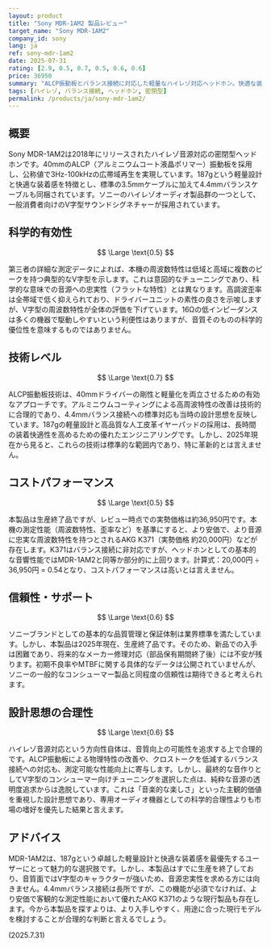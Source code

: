 ```yaml
---
layout: product
title: "Sony MDR-1AM2 製品レビュー"
target_name: "Sony MDR-1AM2"
company_id: sony
lang: ja
ref: sony-mdr-1am2
date: 2025-07-31
rating: [2.9, 0.5, 0.7, 0.5, 0.6, 0.6]
price: 36950
summary: "ALCP振動板とバランス接続に対応した軽量なハイレゾ対応ヘッドホン。快適な装着感が特徴。"
tags: [ハイレゾ, バランス接続, ヘッドホン, 密閉型]
permalink: /products/ja/sony-mdr-1am2/
---
```

## 概要

Sony MDR-1AM2は2018年にリリースされたハイレゾ音源対応の密閉型ヘッドホンです。40mmのALCP（アルミニウムコート液晶ポリマー）振動板を採用し、公称値で3Hz-100kHzの広帯域再生を実現しています。187gという軽量設計と快適な装着感を特徴とし、標準の3.5mmケーブルに加えて4.4mmバランスケーブルも同梱されています。ソニーのハイレゾオーディオ製品群の一つとして、一般消費者向けのV字型サウンドシグネチャーが採用されています。

## 科学的有効性

$$ \Large \text{0.5} $$

第三者の詳細な測定データによれば、本機の周波数特性は低域と高域に複数のピークを持つ典型的なV字型を示します。これは意図的なチューニングであり、科学的な意味での音源への忠実性（フラットな特性）とは異なります。高調波歪率は全帯域で低く抑えられており、ドライバーユニットの素性の良さを示唆しますが、V字型の周波数特性が全体の評価を下げています。16Ωの低インピーダンスは多くの機器で駆動しやすいという利便性はありますが、音質そのものの科学的優位性を意味するものではありません。

## 技術レベル

$$ \Large \text{0.7} $$

ALCP振動板技術は、40mmドライバーの剛性と軽量化を両立させるための有効なアプローチです。アルミニウムコーティングによる高周波特性の改善は技術的に合理的であり、4.4mmバランス接続への標準対応も当時の設計思想を反映しています。187gの軽量設計と高品質な人工皮革イヤーパッドの採用は、長時間の装着快適性を高めるための優れたエンジニアリングです。しかし、2025年現在から見ると、これらの技術は標準的な範囲内であり、特に革新的とは言えません。

## コストパフォーマンス

$$ \Large \text{0.5} $$

本製品は生産終了品ですが、レビュー時点での実勢価格は約36,950円です。本機の測定性能（周波数特性、歪率など）を基準にすると、より安価で、より音源に忠実な周波数特性を持つとされるAKG K371（実勢価格 約20,000円）などが存在します。K371はバランス接続に非対応ですが、ヘッドホンとしての基本的な音響性能ではMDR-1AM2と同等か部分的に上回ります。計算式：20,000円 ÷ 36,950円 = 0.54となり、コストパフォーマンスは高いとは言えません。

## 信頼性・サポート

$$ \Large \text{0.6} $$

ソニーブランドとしての基本的な品質管理と保証体制は業界標準を満たしています。しかし、本製品は2025年現在、生産終了品です。そのため、新品での入手は困難であり、将来的なメーカー修理対応（部品保有期間終了後）には不安が残ります。初期不良率やMTBFに関する具体的なデータは公開されていませんが、ソニーの一般的なコンシューマー製品と同程度の信頼性は期待できると考えられます。

## 設計思想の合理性

$$ \Large \text{0.6} $$

ハイレゾ音源対応という方向性自体は、音質向上の可能性を追求する上で合理的です。ALCP振動板による物理特性の改善や、クロストークを低減するバランス接続への対応も、測定可能な性能向上に寄与します。しかし、最終的な音作りとしてV字型のコンシューマー向けチューニングを選択した点は、純粋な音源の透明度追求からは逸脱しています。これは「音楽的な楽しさ」といった主観的価値を重視した設計思想であり、専用オーディオ機器としての科学的合理性よりも市場の嗜好を優先した結果と言えます。

## アドバイス

MDR-1AM2は、187gという卓越した軽量設計と快適な装着感を最優先するユーザーにとって魅力的な選択肢です。しかし、本製品はすでに生産を終了しており、音質面ではV字型のキャラクターが強いため、音源忠実性を求める方には向きません。4.4mmバランス接続は長所ですが、この機能が必須でなければ、より安価で客観的な測定性能において優れたAKG K371のような現行製品も存在します。今から本製品を探すよりは、より入手しやすく、用途に合った現行モデルを検討することが合理的な判断と言えるでしょう。

(2025.7.31)
